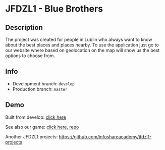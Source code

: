 # JFDZL1 - Blue Brothers

## Description
The project was created for people in Lublin who always want to know about the best places and places nearby. To use the application just go to our website where based on geolocation on the map will show us the best options to choose from.

## Info
* Development branch: `develop`
* Production branch: `master`

## Demo
Built from develop: [click here](http://blue-brothers.jfdzl1.is-academy.pl)

See also our game: [click here](http://blue-brothers.jfdzl1.is-academy.pl/game/), [repo](https://github.com/infoshareacademy/jfdzl1-blue-brothers-game)

Another JFDZL1 projects: https://github.com/infoshareacademy/jfdzl1-projects
